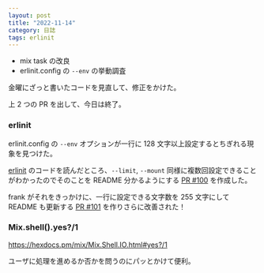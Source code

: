 ```yaml
---
layout: post
title: "2022-11-14"
category: 日誌
tags: erlinit
---
```


- mix task の改良
- erlinit.config の `--env` の挙動調査

金曜にざっと書いたコードを見直して、修正をかけた。

上 2 つの PR を出して、今日は終了。

### erlinit

erlinit.config の `--env` オプションが一行に 128 文字以上設定するとちぎれる現象を見つけた。

[erlinit](https://github.com/nerves-project/erlinit) のコードを読んだところ、`--limit`, `--mount` 同様に複数回設定できることがわかったのでそのことを README 分かるようにする [PR #100](https://github.com/nerves-project/erlinit/pull/100) を作成した。

frank がそれをきっかけに、一行に設定できる文字数を 255 文字にして README も更新する [PR #101](https://github.com/nerves-project/erlinit/pull/101) を作りさらに改善された！

### Mix.shell().yes?/1

https://hexdocs.pm/mix/Mix.Shell.IO.html#yes?/1

ユーザに処理を進めるか否かを問うのにパッとかけて便利。
